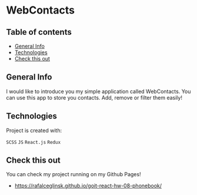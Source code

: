 # WebContacts

## Table of contents

- [General Info](#general-info)
- [Technologies](#technologies)
- [Check this out](#Check-this-out)

## General Info

I would like to introduce you my simple application called WebContacts. You can
use this app to store you contacts. Add, remove or filter them easily!

## Technologies

Project is created with:

`SCSS` `JS` `React.js` `Redux`

## Check this out

You can check my project running on my Github Pages!

- https://rafalceglinsk.github.io/goit-react-hw-08-phonebook/
